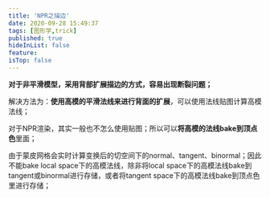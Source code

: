 ```yaml
---
title: 'NPR之描边'
date: 2020-09-28 15:49:37
tags: [图形学,trick]
published: true
hideInList: false
feature: 
isTop: false
---
```

**对于非平滑模型，采用背部扩展描边的方式，容易出现断裂问题；**

解决方法为：**使用高模的平滑法线来进行背面的扩展**，可以使用法线贴图计算高模法线；

对于NPR渲染，其实一般也不怎么使用贴图；所以可以**将高模的法线bake到顶点色**里面；

由于蒙皮网格会实时计算变换后的切空间下的normal、tangent、binormal；因此不能bake local space下的高模法线，除非将local space下的高模法线bake到tangent或binormal进行存储，或者将tangent space下的高模法线bake到顶点色里进行存储；